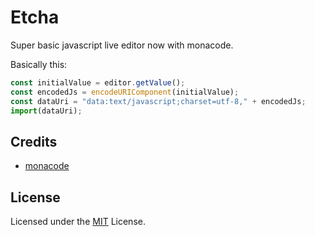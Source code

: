 # Etcha

Super basic javascript live editor now with monacode.

Basically this:

```js
const initialValue = editor.getValue();
const encodedJs = encodeURIComponent(initialValue);
const dataUri = "data:text/javascript;charset=utf-8," + encodedJs;
import(dataUri);
```

## Credits

* [monacode](https://monacode.live)

## License

Licensed under the [MIT](https://github.com/Microsoft/monaco-editor/blob/master/LICENSE.md) License.
